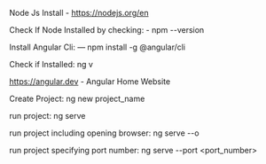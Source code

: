 Node Js Install - https://nodejs.org/en

Check If Node Installed by checking: - npm --version

Install Angular Cli: — npm install -g @angular/cli

Check if Installed: ng v

https://angular.dev - Angular Home Website

Create Project: ng new project_name

run project: ng serve

run project including opening browser: ng serve --o

run project specifying port number: ng serve --port <port_number>
